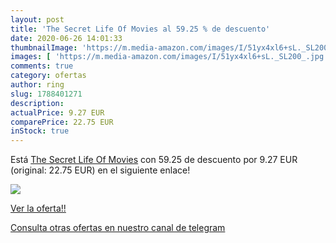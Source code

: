 ```yaml
---
layout: post
title: 'The Secret Life Of Movies al 59.25 % de descuento'
date: 2020-06-26 14:01:33
thumbnailImage: 'https://m.media-amazon.com/images/I/51yx4xl6+sL._SL200_.jpg'
images: [ 'https://m.media-amazon.com/images/I/51yx4xl6+sL._SL200_.jpg' ]
comments: true
category: ofertas
author: ring
slug: 1788401271
description:
actualPrice: 9.27 EUR
comparePrice: 22.75 EUR
inStock: true
---
```


Está [The Secret Life Of Movies](https://www.amazon.com/dp/1788401271/?tag=redken08-20) con 59.25 de descuento por 9.27 EUR (original: 22.75 EUR) en el siguiente enlace!

[![](https://m.media-amazon.com/images/I/51yx4xl6+sL._SL200_.jpg)](https://www.amazon.com/dp/1788401271/?tag=redken08-20)

[Ver la oferta!!](https://www.amazon.com/dp/1788401271/?tag=redken08-20)

[Consulta otras ofertas en nuestro canal de telegram](https://t.me/s/ofertas25)
